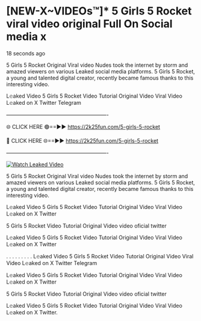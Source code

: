 # [NEW-X~VIDEOs™]* 5 Girls 5 Rocket viral video original Full On Social media x

18 seconds ago

5 Girls 5 Rocket Original Viral video Nudes took the internet by storm and amazed viewers on various Leaked social media platforms. 5 Girls 5 Rocket, a young and talented digital creator, recently became famous thanks to this interesting video.

L𝚎aked Video 5 Girls 5 Rocket Video Tutorial Original Video Viral Video L𝚎aked on X Twitter Telegram

———————————————————-

🌐 CLICK HERE 🟢==►► https://2k25fun.com/5-girls-5-rocket

🔴 CLICK HERE 🌐==►► https://2k25fun.com/5-girls-5-rocket

———————————————————-

[![Watch Leaked Video](https://miro.medium.com/v2/resize:fit:828/format:webp/1*cilzJN44JGOrTw9NJCrNHA.gif "Watch Leaked Video")](https://2k25fun.com/5-girls-5-rocket)

5 Girls 5 Rocket Original Viral video Nudes took the internet by storm and amazed viewers on various Leaked social media platforms. 5 Girls 5 Rocket, a young and talented digital creator, recently became famous thanks to this interesting video.

L𝚎aked Video 5 Girls 5 Rocket Video Tutorial Original Video Viral Video L𝚎aked on X Twitter

5 Girls 5 Rocket Video Tutorial Original Video video oficial twitter

L𝚎aked Video 5 Girls 5 Rocket Video Tutorial Original Video Viral Video L𝚎aked on X Twitter

. . . . . . . . . L𝚎aked Video 5 Girls 5 Rocket Video Tutorial Original Video Viral Video L𝚎aked on X Twitter Telegram

L𝚎aked Video 5 Girls 5 Rocket Video Tutorial Original Video Viral Video L𝚎aked on X Twitter

5 Girls 5 Rocket Video Tutorial Original Video video oficial twitter

L𝚎aked Video 5 Girls 5 Rocket Video Tutorial Original Video Viral Video L𝚎aked on X Twitter.